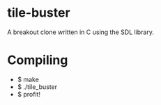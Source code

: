 # tile-buster
A breakout clone written in C using the SDL library.

# Compiling
* $ make
* $ ./tile_buster
* $ profit!
